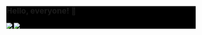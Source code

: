 <div style="background-color: #000000; display: block; width: 100%;">
  
  <h2 style="border: none;">Hello, everyone! 👋</h2>

  <div style="margin: 0 auto;">
    <a href="https://github.com/vimendes">
      <img align="center" src="https://github-readme-stats.vercel.app/api?username=vimendes&count_private=true&theme=vision-friendly-dark&show_icons=true&hide_border=true" />
    </a>
    <a href="https://github.com/vimendes">
      <img align="center" src="https://github-readme-stats.vercel.app/api/top-langs?username=vimendes&count_private=true&theme=vision-friendly-dark&show_icons=true&hide_border=true" />
    </a>
  </div>

<!--
**vimendes/vimendes** is a ✨ _special_ ✨ repository because its `README.md` (this file) appears on your GitHub profile.

Here are some ideas to get you started:

- 🔭 I’m currently working on ...
- 🌱 I’m currently learning ...
- 👯 I’m looking to collaborate on ...
- 🤔 I’m looking for help with ...
- 💬 Ask me about ...
- 📫 How to reach me: ...
- 😄 Pronouns: ...
- ⚡ Fun fact: ...
-->
  
</div>
